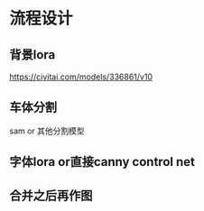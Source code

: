 # 流程设计

## 背景lora
https://civitai.com/models/336861/v10
## 车体分割
sam or 其他分割模型


## 字体lora or直接canny control net

## 合并之后再作图